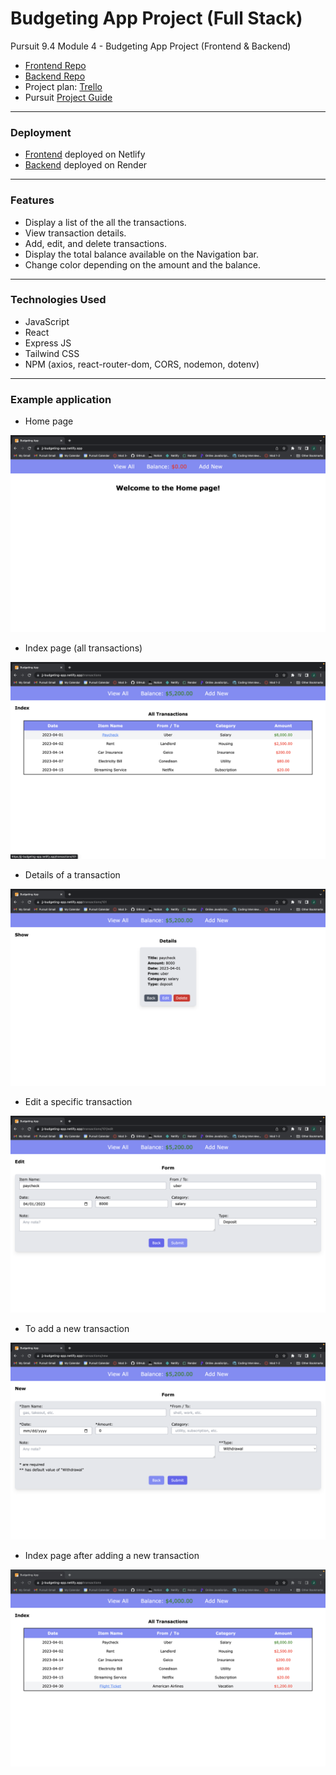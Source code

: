 # Budgeting App Project (Full Stack)
Pursuit 9.4 Module 4 - Budgeting App Project (Frontend & Backend)

- [Frontend Repo](https://github.com/pjungjs/budgeting-app-frontend)
- [Backend Repo](https://github.com/pjungjs/budgeting-app-backend)
- Project plan: [Trello](https://trello.com/b/vKAxNop2/project-budgeting-app)
- Pursuit [Project Guide](https://github.com/9-4-pursuit/project-budgeting-app)

---

### Deployment

- [Frontend](https://jj-budgeting-app.netlify.app) deployed on Netlify
- [Backend](https://budgeting-app-backend-a9ie.onrender.com) deployed on Render 

---

### Features

- Display a list of the all the transactions.
- View transaction details.
- Add, edit, and delete transactions.
- Display the total balance available on the Navigation bar.
- Change color depending on the amount and the balance.

---

### Technologies Used

* JavaScript
* React
* Express JS
* Tailwind CSS
* NPM (axios, react-router-dom, CORS, nodemon, dotenv)

---

### Example application

- Home page

![Home page](./assets/home.png)


- Index page (all transactions)

![Index page](./assets/index.png)


- Details of a transaction

![Transaction Details page](./assets/details.png)


- Edit a specific transaction

![Edit page](./assets/edit.png)


- To add a new transaction

![New page](./assets/new.png)


- Index page after adding a new transaction

![Updated Index page](./assets/updated.png)
